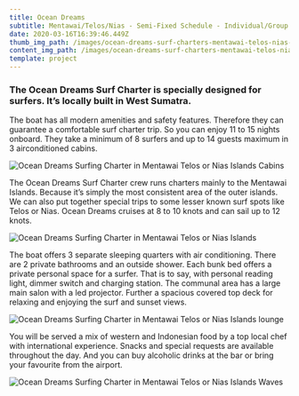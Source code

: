 ```yaml
---
title: Ocean Dreams
subtitle: Mentawai/Telos/Nias - Semi-Fixed Schedule - Individual/Group
date: 2020-03-16T16:39:46.449Z
thumb_img_path: /images/ocean-dreams-surf-charters-mentawai-telos-nias-islands-decks.jpg
content_img_path: /images/ocean-dreams-surf-charters-mentawai-telos-nias-islands-decks.jpg
template: project
---
```

### The Ocean Dreams Surf Charter is specially designed for surfers. It’s locally built in West Sumatra.

The boat has all modern amenities and safety features. Therefore they can guarantee a comfortable surf charter trip. So you can enjoy 11 to 15 nights onboard. They take a minimum of 8 surfers and up to 14 guests maximum in 3 airconditioned cabins.

![Ocean Dreams Surfing Charter in Mentawai Telos or Nias Islands Cabins](/images/ocean-dreams-surf-charters-mentawai-telos-nias-islands-cabins.jpg "Ocean Dreams Surfing Charter in Mentawai Telos or Nias Islands Cabins")

The Ocean Dreams Surf Charter crew runs charters mainly to the Mentawai Islands. Because it’s simply the most consistent area of the outer islands. We can also put together special trips to some lesser known surf spots like Telos or Nias. Ocean Dreams cruises at 8 to 10 knots and can sail up to 12 knots.

![Ocean Dreams Surfing Charter in Mentawai Telos or Nias Islands](/images/ocean-dreams-surf-charters-mentawai-telos-nias-islands-lounge.jpg "Ocean Dreams Surfing Charter in Mentawai Telos or Nias Islands")

The boat offers 3 separate sleeping quarters with air conditioning. There are 2 private bathrooms and an outside shower. Each bunk bed offers a private personal space for a surfer. That is to say, with personal reading light, dimmer switch and charging station. The communal area has a large main salon with a led projector. Further a spacious covered top deck for relaxing and enjoying the surf and sunset views.

![Ocean Dreams Surfing Charter in Mentawai Telos or Nias Islands lounge](/images/ocean-dreams-surf-charters-mentawai-telos-nias-islands-sushi.jpg "Ocean Dreams Surfing Charter in Mentawai Telos or Nias Islands lounge")

You will be served a mix of western and Indonesian food by a top local chef with international experience. Snacks and special requests are available throughout the day. And you can buy alcoholic drinks at the bar or bring your favourite from the airport.

![Ocean Dreams Surfing Charter in Mentawai Telos or Nias Islands Waves](/images/ocean-dreams-surf-charters-mentawai-telos-nias-islands-wave.jpg "Ocean Dreams Surfing Charter in Mentawai Telos or Nias Islands Waves")